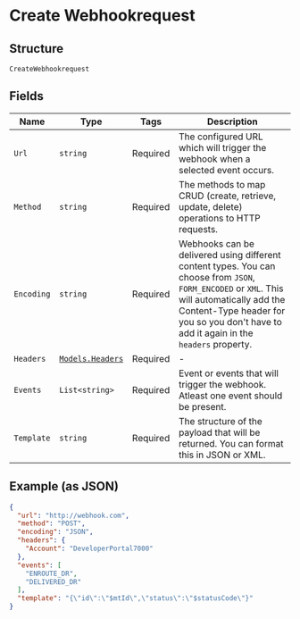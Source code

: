 
# Create Webhookrequest

## Structure

`CreateWebhookrequest`

## Fields

| Name | Type | Tags | Description |
|  --- | --- | --- | --- |
| `Url` | `string` | Required | The configured URL which will trigger the webhook when a selected event occurs. |
| `Method` | `string` | Required | The methods to map CRUD (create, retrieve, update, delete) operations to HTTP requests. |
| `Encoding` | `string` | Required | Webhooks can be delivered using different content types. You can choose from `JSON`, `FORM_ENCODED` or `XML`. This will automatically add the Content-Type header for you so you don't have to add it again in the `headers` property. |
| `Headers` | [`Models.Headers`](../../doc/models/headers.md) | Required | - |
| `Events` | `List<string>` | Required | Event or events that will trigger the webhook. Atleast one event should be present. |
| `Template` | `string` | Required | The structure of the payload that will be returned. You can format this in JSON or XML. |

## Example (as JSON)

```json
{
  "url": "http://webhook.com",
  "method": "POST",
  "encoding": "JSON",
  "headers": {
    "Account": "DeveloperPortal7000"
  },
  "events": [
    "ENROUTE_DR",
    "DELIVERED_DR"
  ],
  "template": "{\"id\":\"$mtId\",\"status\":\"$statusCode\"}"
}
```

